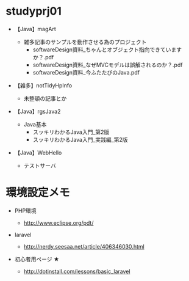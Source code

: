 # studyprj01

- 【Java】magArt
    - 雑多記事のサンプルを動作させる為のプロジェクト
      - softwareDesign資料_ちゃんとオブジェクト指向できていますか？.pdf
      - softwareDesign資料_なぜMVCモデルは誤解されるのか？.pdf
      - softwareDesign資料_今ふたたびのJava.pdf


- 【雑多】notTidyHpInfo
    - 未整頓の記事とか


- 【Java】rgsJava2
    - Java基本
      - スッキリわかるJava入門_第2版
      - スッキリわかるJava入門_実践編_第2版

- 【Java】WebHello
    - テストサーバ




# 環境設定メモ
- PHP環境
    - http://www.eclipse.org/pdt/

- laravel
    - http://nerdy.seesaa.net/article/406346030.html

- 初心者用ページ ★
    - http://dotinstall.com/lessons/basic_laravel

<!-----------------------------------------------------------------------------
 <END>
------------------------------------------------------------------------------>

